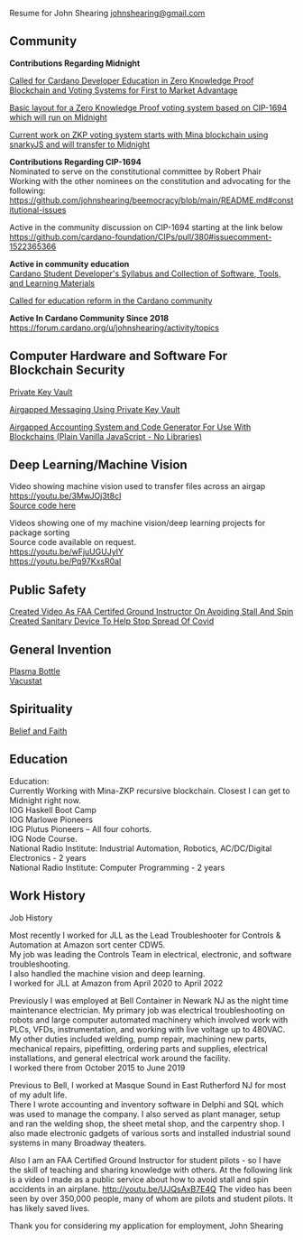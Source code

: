 Resume for John Shearing  johnshearing@gmail.com  

## Community  

**Contributions Regarding Midnight**  

[Called for Cardano Developer Education in Zero Knowledge Proof Blockchain and Voting Systems for First to Market Advantage](https://forum.cardano.org/t/voting-platforms-using-zksnarks-will-drive-world-wide-adoption-for-blockchain-tech-cardano-developers-need-education-now-if-we-want-the-first-to-market-advantage/117702?u=johnshearing)  

[Basic layout for a Zero Knowledge Proof voting system based on CIP-1694 which will run on Midnight](https://github.com/johnshearing/beemocracy)  

[Current work on ZKP voting system starts with Mina blockchain using snarkyJS and will transfer to Midnight](https://github.com/johnshearing/beemocracy/blob/main/README.md#the-tool-stack)  

**Contributions Regarding CIP-1694**  
Nominated to serve on the constitutional committee by Robert Phair  
Working with the other nominees on the constitution and advocating for the following:  
https://github.com/johnshearing/beemocracy/blob/main/README.md#constitutional-issues  

Active in the community discussion on CIP-1694 starting at the link below  
https://github.com/cardano-foundation/CIPs/pull/380#issuecomment-1522365366  

**Active in community education**  
[Cardano Student Developer's Syllabus and Collection of Software, Tools, and Learning Materials](https://johnshearing.github.io/cardano_syllabus/)  

[Called for education reform in the Cardano community](https://forum.cardano.org/t/cardano-smart-contract-education-sucks-it-just-sucks-give-us-some-help-for-gods-sake/101967?u=johnshearing)  

**Active In Cardano Community Since 2018**  
https://forum.cardano.org/u/johnshearing/activity/topics   

## Computer Hardware and Software For Blockchain Security  
[Private Key Vault](https://github.com/johnshearing/PrivateKeyVault#privatekeyvault---click-for-open-source-make-instructions)  

[Airgapped Messaging Using Private Key Vault](https://github.com/johnshearing/Airgapped_Encrypted_Messaging)

[Airgapped Accounting System and Code Generator For Use With Blockchains (Plain Vanilla JavaScript - No Libraries)](https://github.com/johnshearing/IOTA-Secure-Airgapped-Accounting-and-Banking-System)  

## Deep Learning/Machine Vision   
Video showing machine vision used to transfer files across an airgap  
https://youtu.be/3MwJOj3t8cI  
[Source code here](https://github.com/johnshearing/Airgapped_Encrypted_Messaging)  

Videos showing one of my machine vision/deep learning projects for package sorting  
Source code available on request.  
https://youtu.be/wFjuUGUJyIY   
https://youtu.be/Pq97KxsR0aI    

## Public Safety  
[Created Video As FAA Certifed Ground Instructor On Avoiding Stall And Spin](https://youtu.be/UJQsAxB7E4Q)  
[Created Sanitary Device To Help Stop Spread Of Covid](https://www.thingiverse.com/thing:4257391)  

## General Invention  
[Plasma Bottle](https://johnshearing.github.io/plasma_bottle/)  
[Vacustat](https://johnshearing.github.io/vacustat/)

## Spirituality
[Belief and Faith](https://johnshearing.github.io/from_belief_to_faith/)

## Education
Education:  
Currently Working with Mina-ZKP recursive blockchain. Closest I can get to Midnight right now.  
IOG Haskell Boot Camp  
IOG Marlowe Pioneers   
IOG Plutus Pioneers – All four cohorts.   
IOG Node Course.  
National Radio Institute: Industrial Automation, Robotics, AC/DC/Digital Electronics - 2 years  
National Radio Institute: Computer Programming - 2 years  

## Work History
Job History

Most recently I worked for JLL as the Lead Troubleshooter for Controls & Automation at Amazon sort center CDW5.  
My job was leading the Controls Team in electrical, electronic, and software troubleshooting.  
I also handled the machine vision and deep learning.  
I worked for JLL at Amazon from April 2020 to April 2022

Previously I was employed at Bell Container in Newark NJ as the night time maintenance electrician. My primary job was electrical troubleshooting on robots and large computer automated machinery which involved work with PLCs, VFDs, instrumentation, and working with live voltage up to  480VAC. My other duties included welding, pump repair, machining new parts, mechanical repairs, pipefitting, ordering parts and supplies, electrical installations, and general electrical work around the facility.  
I worked there from October 2015 to June 2019

Previous to Bell, I worked at Masque Sound in East Rutherford NJ for most of my adult life.  
There I wrote accounting and inventory software in Delphi and SQL which was used to manage the company. I also served as plant manager, setup and ran the welding shop, the sheet metal shop, and the carpentry shop. I also made electronic gadgets of various sorts and installed industrial sound systems in many Broadway theaters.

Also I am an FAA Certified Ground Instructor for student pilots - so I have the skill of teaching and sharing knowledge with others. At the following link is a video I made as a public service about how to avoid stall and spin accidents in an airplane. 
http://youtu.be/UJQsAxB7E4Q
The video has been seen by over 350,000 people, many of whom are pilots and student pilots. It has likely saved lives. 

Thank you for considering my application for employment, 
John Shearing


  




